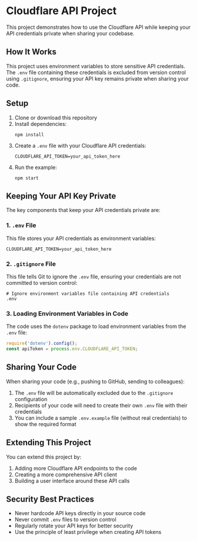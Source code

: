 # Cloudflare API Project

This project demonstrates how to use the Cloudflare API while keeping your API credentials private when sharing your codebase.

## How It Works

This project uses environment variables to store sensitive API credentials. The `.env` file containing these credentials is excluded from version control using `.gitignore`, ensuring your API key remains private when sharing your code.

## Setup

1. Clone or download this repository
2. Install dependencies:
   ```
   npm install
   ```
3. Create a `.env` file with your Cloudflare API credentials:
   ```
   CLOUDFLARE_API_TOKEN=your_api_token_here
   ```
4. Run the example:
   ```
   npm start
   ```

## Keeping Your API Key Private

The key components that keep your API credentials private are:

### 1. `.env` File

This file stores your API credentials as environment variables:

```
CLOUDFLARE_API_TOKEN=your_api_token_here
```

### 2. `.gitignore` File

This file tells Git to ignore the `.env` file, ensuring your credentials are not committed to version control:

```
# Ignore environment variables file containing API credentials
.env
```

### 3. Loading Environment Variables in Code

The code uses the `dotenv` package to load environment variables from the `.env` file:

```javascript
require('dotenv').config();
const apiToken = process.env.CLOUDFLARE_API_TOKEN;
```

## Sharing Your Code

When sharing your code (e.g., pushing to GitHub, sending to colleagues):

1. The `.env` file will be automatically excluded due to the `.gitignore` configuration
2. Recipients of your code will need to create their own `.env` file with their credentials
3. You can include a sample `.env.example` file (without real credentials) to show the required format

## Extending This Project

You can extend this project by:

1. Adding more Cloudflare API endpoints to the code
2. Creating a more comprehensive API client
3. Building a user interface around these API calls

## Security Best Practices

- Never hardcode API keys directly in your source code
- Never commit `.env` files to version control
- Regularly rotate your API keys for better security
- Use the principle of least privilege when creating API tokens
